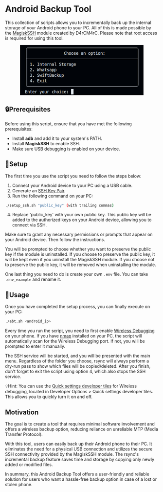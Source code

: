 
# Android Backup Tool
This collection of scripts allows you to incrementally back up the internal storage of your Android phone to your PC. All of this is made possible by the [MagiskSSH](https://gitlab.com/d4rcm4rc/MagiskSSH_releases) module created by D4rCM4rC. Please note that root access is required for using this tool. 

<div style="text-align:center">
    <img src="images/main_menu.png" alt="Main menu" />
</div>

## 🔒Prerequisites

Before using this script, ensure that you have met the following prerequisites:

- Install **adb** and add it to your system's PATH.
- Install **MagiskSSH** to enable SSH.
- Make sure USB debugging is enabled on your device.

## 🔧Setup

The first time you use the script you need to follow the steps below:

1. Connect your Android device to your PC using a USB cable.
2. Generate an [SSH Key Pair](https://docs.oracle.com/en/cloud/cloud-at-customer/occ-get-started/generate-ssh-key-pair.html).
3. Run the following command on your PC:
```bash
./setup_ssh.sh "public_key" (with trailing commas)
```
4. Replace 'public_key' with your own public key. This public key will be added to the authorized keys on your Android device, allowing you to connect via SSH.

Make sure to grant any necessary permissions or prompts that appear on your Android device. Then follow the instructions.

You will be prompted to choose whether you want to preserve the public key if the module is uninstalled. If you choose to preserve the public key, it will be kept even if you uninstall the MagiskSSH module.
If you choose not to preserve the public key, it will be removed when uninstalling the module.

One last thing you need to do is create your own `.env` file. You can take `.env_example` and rename it.

## 📱Usage

Once you have completed the setup process, you can finally execute on your PC:
```bash
./abt.sh <android_ip>
```
Every time you run the script, you need to first enable [Wireless Debugging](https://developer.android.com/static/studio/images/run/adb_wifi-wireless_debugging.png) on your phone. If you have [nmap](https://nmap.org/) installed on your PC, the script will automatically scan for the Wireless Debugging port. If not, you will be prompted to enter it manually.

The SSH service will be started, and you will be presented with the main menu. Regardless of the folder you choose, rsync will always perform a dry-run pass to show which files will be copied/deleted. After you finish, don't forget to exit the script using option 4, which also stops the SSH service.

💡Hint: You can use the [Quick settings developer tiles](https://developer.android.com/static/studio/images/run/adb_wifi-quick_settings.png) for Wireless debugging, located in Developer Options > Quick settings developer tiles. This allows you to quickly turn it on and off.

## Motivation

The goal is to create a tool that requires minimal software involvement and offers a wireless backup option, reducing reliance on unreliable MTP (Media Transfer Protocol).

With this tool, users can easily back up their Android phone to their PC. It eliminates the need for a physical USB connection and utilizes the secure SSH connectivity provided by the MagiskSSH module. The rsync's incremental backup feature saves time and storage by copying only newly added or modified files.

In summary, this Android Backup Tool offers a user-friendly and reliable solution for users who want a hassle-free backup option in case of a lost or stolen phone.